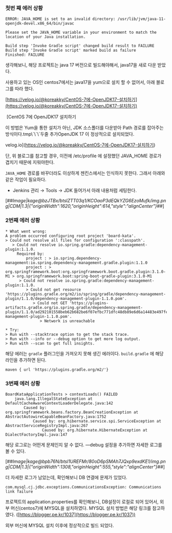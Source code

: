 ### 첫번 째 에러 상황

```
ERROR: JAVA_HOME is set to an invalid directory: /usr/lib/jvm/java-11-openjdk-devel.x86_64/bin/javac

Please set the JAVA_HOME variable in your environment to match the
location of your Java installation.

Build step 'Invoke Gradle script' changed build result to FAILURE
Build step 'Invoke Gradle script' marked build as failure
Finished: FAILURE
```

생각해보니, 해당 프로젝트는 java 17 버전으로 빌드해야해서, java17을 새로 다운 받았다.

사용하고 있는 OS인 centos7에서는 java17을 yum으로 설치 할 수 없어서, 아래 블로그를 따라 했다.

[https://velog.io/@koreakky/CentOS-7에-OpenJDK17-설치하기](https://velog.io/@koreakky/CentOS-7에-OpenJDK17-설치하기)

 [CentOS 7에 OpenJDK17 설치하기

이 방법은 Yum을 통한 설치가 아닌, JDK 소스폴더를 다운받아 Path 경로를 잡아주는 방식이다.tmp\\\`\\\`\\\`두줄 추가OpenJDK 17 이 정상적으로 설치되었다.

velog.io](https://velog.io/@koreakky/CentOS-7에-OpenJDK17-설치하기)

단, 위 블로그를 참고할 경우, 이전에 /etc/profile 에 설정했던 JAVA\_HOME 경로가 겹치기 때문에 지워야한다.

`JAVA_HOME` 경로를 바꾸더라도 이상하게 젠킨스에서는 인식하지 못한다. 그래서 아래와 같은 작업이 필요하다.

-   Jenkins 관리 → Tools → JDK 들어가서 아래 내용처럼 세팅한다.

[##_Image|kage@bzJTBx/btslZTT03q1/KCOaoP3dEQkYZG6EzoMufk/img.png|CDM|1.3|{"originWidth":1620,"originHeight":614,"style":"alignCenter"}_##]

### 2번째 에러 상황

```
* What went wrong:
A problem occurred configuring root project 'board-kata'.
> Could not resolve all files for configuration ':classpath'.
   > Could not resolve io.spring.gradle:dependency-management-plugin:1.1.0.
     Required by:
         project : > io.spring.dependency-management:io.spring.dependency-management.gradle.plugin:1.1.0
         project : > org.springframework.boot:org.springframework.boot.gradle.plugin:3.1.0-M1 > org.springframework.boot:spring-boot-gradle-plugin:3.1.0-M1
      > Could not resolve io.spring.gradle:dependency-management-plugin:1.1.0.
         > Could not get resource 'https://plugins.gradle.org/m2/io/spring/gradle/dependency-management-plugin/1.1.0/dependency-management-plugin-1.1.0.pom'.
            > Could not GET 'https://plugins-artifacts.gradle.org/io.spring.gradle/dependency-management-plugin/1.1.0/ad292101558beb62b682be6f07efbc771dfc48db89e6d6a14483e497fe724e94/dependency-management-plugin-1.1.0.pom'.
               > Network is unreachable

* Try:
> Run with --stacktrace option to get the stack trace.
> Run with --info or --debug option to get more log output.
> Run with --scan to get full insights.
```

해당 에러는 `gradle` 플러그인을 가져오지 못해 생긴 에러이다. `build.gradle` 에 해당 라인을 추가하면 된다.

`maven { url 'https://plugins.gradle.org/m2/'}`

### 3번째 에러 상황

```
BoardKataApplicationTests > contextLoads() FAILED
    java.lang.IllegalStateException at DefaultCacheAwareContextLoaderDelegate.java:142
        Caused by: org.springframework.beans.factory.BeanCreationException at AbstractAutowireCapableBeanFactory.java:1752
            Caused by: org.hibernate.service.spi.ServiceException at AbstractServiceRegistryImpl.java:267
                Caused by: org.hibernate.HibernateException at DialectFactoryImpl.java:147
```

해당 로그로는 어떤게 문제인지 알 수 없다. —debug 설정을 추가하면 자세한 로그를 볼 수 있다.

[##_Image|kage@bpb76N/btsl1UREFMr/80oD6pSMAh7JQxp9exdKE1/img.png|CDM|1.3|{"originWidth":1308,"originHeight":555,"style":"alignCenter"}_##]

더 자세한 로그가 남았는데, 확인해보니 DB 연결에 문제가 있었다.

```
com.mysql.cj.jdbc.exceptions.CommunicationsException: Communications link failure
```

프로젝트의 application.properties를 확인해보니, DB설정이 로컬로 되어 있어서, 외부 머신(centos7)에 MYSQL을 설치하였다. MYSQL 설치 방법은 해당 링크를 참고하였다. ([https://blogger.pe.kr/1037](https://blogger.pe.kr/1037))

외부 머신에 MYSQL 설치 이후에 정상적으로 빌드 되었다.
